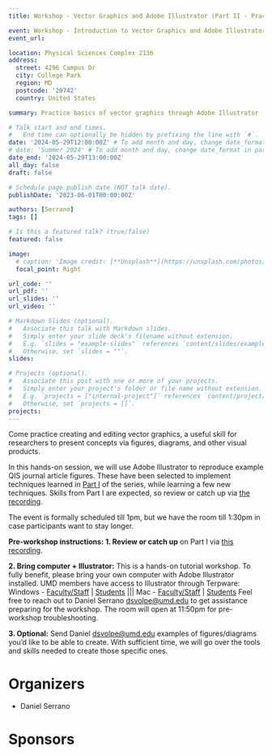 ```yaml
---
title: Workshop - Vector Graphics and Adobe Illustrator (Part II - Practicing Basics)

event: Workshop - Introduction to Vector Graphics and Adobe Illustrator (Part II - Practicing Basics)
event_url: 

location: Physical Sciences Complex 2136
address:
  street: 4296 Campus Dr
  city: College Park
  region: MD
  postcode: '20742'
  country: United States

summary: Practice basics of vector graphics through Adobe Illustrator

# Talk start and end times.
#   End time can optionally be hidden by prefixing the line with `#`.
date: '2024-05-29T12:00:00Z' # To add month and day, change date_format in params.yaml
# date: 'Summer 2024' # To add month and day, change date_format in params.yaml
date_end: '2024-05-29T13:00:00Z'
all_day: false
draft: false

# Schedule page publish date (NOT talk date).
publishDate: '2023-06-01T00:00:00Z'

authors: [Serrano]
tags: []

# Is this a featured talk? (true/false)
featured: false

image:
  # caption: 'Image credit: [**Unsplash**](https://unsplash.com/photos/bzdhc5b3Bxs)'
  focal_point: Right

url_code: ''
url_pdf: ''
url_slides: ''
url_video: ''

# Markdown Slides (optional).
#   Associate this talk with Markdown slides.
#   Simply enter your slide deck's filename without extension.
#   E.g. `slides = "example-slides"` references `content/slides/example-slides.md`.
#   Otherwise, set `slides = ""`.
slides:

# Projects (optional).
#   Associate this post with one or more of your projects.
#   Simply enter your project's folder or file name without extension.
#   E.g. `projects = ["internal-project"]` references `content/project/deep-learning/index.md`.
#   Otherwise, set `projects = []`.
projects:
---
```


Come practice creating and editing vector graphics, a useful skill for researchers to present concepts via figures, diagrams, and other visual products.

In this hands-on session, we will use Adobe Illustrator to reproduce example QIS journal article figures. These have been selected to implement techniques learned in [Part I](https://youtu.be/T4tq72ep800?si=u1MKtZvAYIGnm4y_) of the series, while learning a few new techniques.
Skills from Part I are expected, so review or catch up via [the recording](https://youtu.be/T4tq72ep800?si=u1MKtZvAYIGnm4y_).

The event is formally scheduled till 1pm, but we have the room till 1:30pm in case participants want to stay longer.

__Pre-workshop instructions:__
__1. Review or catch up__ on Part I via [this recording](https://youtu.be/T4tq72ep800?si=u1MKtZvAYIGnm4y_).

__2. Bring computer + Illustrator:__ This is a hands-on tutorial workshop. To fully benefit, please bring your own computer with Adobe Illustrator installed.
UMD members have access to Illustrator through Terpware:
Windows - [Faculty/Staff](https://terpware.umd.edu/Windows/Title/1968) | [Students](https://terpware.umd.edu/Windows/Title/1971) ||| Mac - [Faculty/Staff](https://terpware.umd.edu/Mac/Title/1968) | [Students](https://terpware.umd.edu/Mac/Title/1971)
Feel free to reach out to Daniel Serrano <dsvolpe@umd.edu> to get assistance preparing for the workshop.
The room will open at 11:50pm for pre-workshop troubleshooting.

__3. Optional:__ Send Daniel <dsvolpe@umd.edu> examples of figures/diagrams you’d like to be able to create. With sufficient time, we will go over the tools and skills needed to create those specific ones.


# Organizers

- Daniel Serrano

# Sponsors
